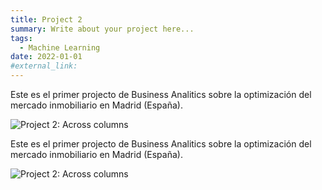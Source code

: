 ```yaml
---
title: Project 2
summary: Write about your project here...
tags:
  - Machine Learning
date: 2022-01-01
#external_link:
---
```


Este es el primer projecto de Business Analitics sobre la optimización del mercado inmobiliario en Madrid (España).

![Project 2: Across columns](/project1/avatar.jpg)

Este es el primer projecto de Business Analitics sobre la optimización del mercado inmobiliario en Madrid (España).

![Project 2: Across columns](/project1/avatar.jpg)